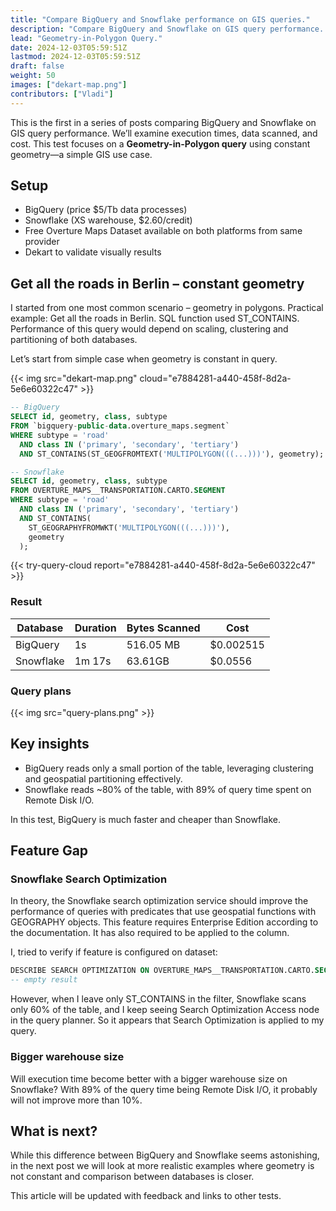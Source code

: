 ```yaml
---
title: "Compare BigQuery and Snowflake performance on GIS queries."
description: "Compare BigQuery and Snowflake on GIS query performance. Explore execution times, costs, and efficiency in a Geometry-in-Polygon use case with real-world data from Overture Maps"
lead: "Geometry-in-Polygon Query."
date: 2024-12-03T05:59:51Z
lastmod: 2024-12-03T05:59:51Z
draft: false
weight: 50
images: ["dekart-map.png"]
contributors: ["Vladi"]
---
```


This is the first in a series of posts comparing BigQuery and Snowflake on GIS query performance. We’ll examine execution times, data scanned, and cost. This test focuses on a **Geometry-in-Polygon query** using constant geometry—a simple GIS use case.

## Setup

- BigQuery (price $5/Tb data processes)
- Snowflake (XS warehouse, $2.60/credit)
- Free Overture Maps Dataset available on both platforms from same provider
- Dekart to validate visually results

## Get all the roads in Berlin – constant geometry

I started from one most common scenario – geometry in polygons. Practical example: Get all the roads in Berlin. SQL function used ST_CONTAINS. Performance of this query would depend on scaling, clustering and partitioning of both databases.

Let’s start from simple case when geometry is constant in query.

{{< img src="dekart-map.png" cloud="e7884281-a440-458f-8d2a-5e6e60322c47" >}}

```sql
-- BigQuery
SELECT id, geometry, class, subtype
FROM `bigquery-public-data.overture_maps.segment`
WHERE subtype = 'road'
  AND class IN ('primary', 'secondary', 'tertiary')
  AND ST_CONTAINS(ST_GEOGFROMTEXT('MULTIPOLYGON(((...)))'), geometry);

```

```sql
-- Snowflake
SELECT id, geometry, class, subtype
FROM OVERTURE_MAPS__TRANSPORTATION.CARTO.SEGMENT
WHERE subtype = 'road'
  AND class IN ('primary', 'secondary', 'tertiary')
  AND ST_CONTAINS(
    ST_GEOGRAPHYFROMWKT('MULTIPOLYGON(((...)))'),
    geometry
  );
```

{{< try-query-cloud report="e7884281-a440-458f-8d2a-5e6e60322c47" >}}

### Result

<table class="table">
<thead>
<tr>
<th>Database</th>
<th>Duration</th>
<th>Bytes Scanned</th>
<th>Cost</th>
</tr>
</thead>
<tbody>
<tr>
<td>BigQuery</td>
<td>1s</td>
<td>516.05 MB</td>
<td>$0.002515</td>
</tr>
<tr>
<td>Snowflake</td>
<td>1m 17s</td>
<td>63.61GB</td>
<td>$0.0556</td>
</tr>
</tbody>
</table>

### Query plans

{{< img src="query-plans.png" >}}

## Key insights

- BigQuery reads only a small portion of the table, leveraging clustering and geospatial partitioning effectively.
- Snowflake reads ~80% of the table, with 89% of query time spent on Remote Disk I/O.

In this test, BigQuery is much faster and cheaper than Snowflake.

## Feature Gap

### Snowflake Search Optimization

In theory, the Snowflake search optimization service should improve the performance of queries with predicates that use geospatial functions with GEOGRAPHY objects. This feature requires Enterprise Edition according to the documentation. It has also required to be applied to the column.

I, tried to verify if feature is configured on dataset:

```sql
DESCRIBE SEARCH OPTIMIZATION ON OVERTURE_MAPS__TRANSPORTATION.CARTO.SEGMENT;
-- empty result
```

However, when I leave only ST_CONTAINS in the filter, Snowflake scans only 60% of the table, and I keep seeing Search Optimization Access node in the query planner. So it appears that Search Optimization is applied to my query.

### Bigger warehouse size

Will execution time become better with a bigger warehouse size on Snowflake? With 89% of the query time being Remote Disk I/O, it probably will not improve more than 10%.

## What is next?

While this difference between BigQuery and Snowflake seems astonishing, in the next post we will look at more realistic examples where geometry is not constant and comparison between databases is closer.

This article will be updated with feedback and links to other tests.